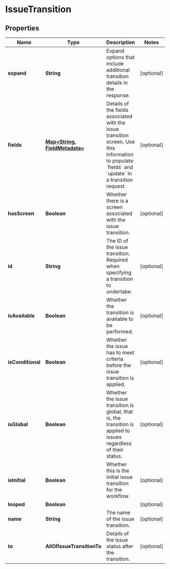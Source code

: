 # IssueTransition

## Properties
Name | Type | Description | Notes
------------ | ------------- | ------------- | -------------
**expand** | **String** | Expand options that include additional transition details in the response. |  [optional]
**fields** | [**Map&lt;String, FieldMetadata&gt;**](FieldMetadata.md) | Details of the fields associated with the issue transition screen. Use this information to populate &#x60;fields&#x60; and &#x60;update&#x60; in a transition request. |  [optional]
**hasScreen** | **Boolean** | Whether there is a screen associated with the issue transition. |  [optional]
**id** | **String** | The ID of the issue transition. Required when specifying a transition to undertake. |  [optional]
**isAvailable** | **Boolean** | Whether the transition is available to be performed. |  [optional]
**isConditional** | **Boolean** | Whether the issue has to meet criteria before the issue transition is applied. |  [optional]
**isGlobal** | **Boolean** | Whether the issue transition is global, that is, the transition is applied to issues regardless of their status. |  [optional]
**isInitial** | **Boolean** | Whether this is the initial issue transition for the workflow. |  [optional]
**looped** | **Boolean** |  |  [optional]
**name** | **String** | The name of the issue transition. |  [optional]
**to** | **AllOfIssueTransitionTo** | Details of the issue status after the transition. |  [optional]
